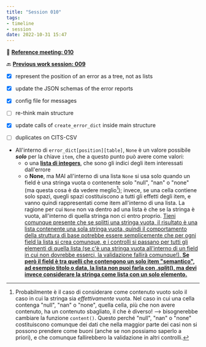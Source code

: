 ```yaml
---
title: "Session 010"
tags:
- timeline
- session
date: 2022-10-31 15:47
---
```

<span 
		class='ob-timelines'
		data-date="2022-10-31-00">
</span>

👥 [**Reference meeting: 010**](notes/meetings/meeting%20010.md)

🔙 [**Previous work session: 009**](notes/sessions/session%20009.md)

- [x] represent the position of an error as a tree, not as lists
- [x] update the JSON schemas of the error reports
- [x] config file for messages
- [ ] re-think main structure
- [x] update calls of `create_error_dict` inside main structure
- [ ] duplicates on CITS-CSV




* All'interno di `error_dict[position][table]`, `None` è un valore possibile ***solo*** per la chiave `item`, che a questo punto può avere come valori:
	* o una <u>**lista di integers**</u>, che sono gli indici degli item interessati dall'errore
	* o **None**, ma MAI all'interno di una lista
	`None` si usa solo quando un field è una stringa vuota o contenente solo "null", "nan" o "none" (ma questa cosa è da vedere meglio[^1]); invece, se una cella contiene solo spazi, quegli spazi costituiscono a tutti gli effetti degli item, e vanno quindi rappresentati come item all'interno di una lista. La ragione per cui `None` non va dentro ad una lista è che se la stringa è vuota, all'interno di quella stringa non ci entro proprio. <u>Tieni comunque presente che se splitti una stringa vuota, il risultato è una lista contenente una sola stringa vuota, quindi il comportamento della struttura di base potrebbe essere semplicemente che per ogni field la lista si crea comunque, e i controlli si passano per tutti gli elementi di quella lista (se c'è una stringa vuota all'interno di un field in cui non dovrebbe esserci, la validazione fallirà comunque!). **Se però il field è tra quelli che contengono un solo item "semantico", ad esempio titolo o data, la lista non puoi farla con .split(), ma devi invece considerare la stringa come lista con un solo elemento.**</u>


[^1]: Probabilmente è il caso di considerare come contenuto vuoto solo il caso in cui la stringa sia *effettivamente* vuota. Nel caso in cui una cella contenga "null", "nan" o "none", quella cella, più che non avere contenuto, ha un contenuto sbagliato, il che è diverso! --> bisognerebbe cambiare la funzione `content()`. Questo perché "null", "nan" o "none" costituiscono comunque dei dati che nella maggior parte dei casi non si possono prendere come buoni (anche se non possiamo saperlo a priori), e che comunque fallirebbero la validazione in altri controlli. 